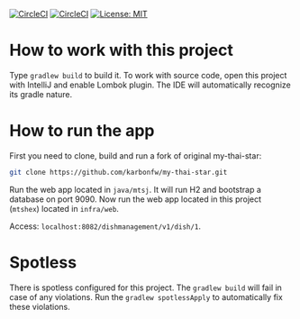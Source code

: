[![CircleCI](https://circleci.com/gh/karbonfw/mtshex.svg?style=shield)](https://circleci.com/gh/karbonfw/mtshex)
[![CircleCI](https://circleci.com/gh/karbonfw/mtshex/tree/develop.svg?style=shield)](https://circleci.com/gh/karbonfw/mtshex/tree/develop)
[![License: MIT](https://img.shields.io/badge/License-MIT-yellow.svg)](https://opensource.org/licenses/MIT)

# How to work with this project
Type `gradlew build` to build it.
To work with source code, open this project with IntelliJ and enable Lombok plugin. The IDE will automatically recognize its gradle nature.

# How to run the app
First you need to clone, build and run a fork of original my-thai-star:
```bash
git clone https://github.com/karbonfw/my-thai-star.git
```
Run the web app located in `java/mtsj`. It will run H2 and bootstrap a database on port 9090.
Now run the web app located in this project (`mtshex`) located in `infra/web`.

Access: `localhost:8082/dishmanagement/v1/dish/1`.

# Spotless
There is spotless configured for this project. The `gradlew build` will fail in case of any violations. 
Run the `gradlew spotlessApply` to automatically fix these violations.

